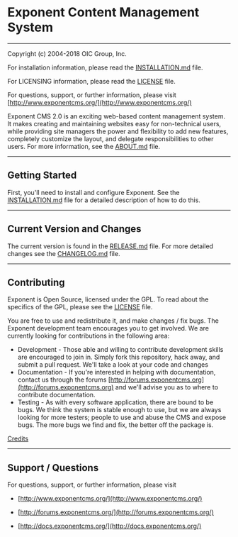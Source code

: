 # Exponent Content Management System

----------

Copyright (c) 2004-2018 OIC Group, Inc.

For installation information, please read the [INSTALLATION.md](INSTALLATION.md) file.

For LICENSING information, please read the [LICENSE](LICENSE) file.

For questions, support, or further information, please visit
[http://www.exponentcms.org/](http://www.exponentcms.org/)

Exponent CMS 2.0 is an exciting web-based content management system. It makes
creating and maintaining websites easy for non-technical users, while
providing site managers the power and flexibility to add new features,
completely customize the layout, and delegate responsibilities to other
users.  For more information, see the [ABOUT.md](ABOUT.md) file.

------------

## Getting Started

First, you'll need to install and configure Exponent. See the [INSTALLATION.md](INSTALLATION.md)
file for a detailed description of how to do this.

------------

## Current Version and Changes

The current version is found in the [RELEASE.md](RELEASE.md) file.
For more detailed changes see the [CHANGELOG.md](CHANGELOG.md) file.

------------

## Contributing

Exponent is Open Source, licensed under the GPL.  To read about the
specifics of the GPL, please see the [LICENSE](LICENSE) file.

You are free to use and redistribute it, and make changes / fix bugs. The
Exponent development team encourages you to get involved. We are currently
looking for contributions in the following area:

* Development - Those able and willing to contribute development skills are 
encouraged to join in.  Simply fork this repository, hack away, and submit a pull 
request. We'll take a look at your code and changes
* Documentation - If you're interested in helping with documentation, 
contact us through the forums [http://forums.exponentcms.org](http://forums.exponentcms.org) and we'll advise you
as to where to contribute documentation.
* Testing - As with every software application, there are bound to be
bugs. We think the system is stable enough to use, but we are always
looking for more testers; people to use and abuse the CMS and expose bugs.
The more bugs we find and fix, the better off the package is.

[Credits](CREDITS.md)

-------------------

## Support / Questions
For questions, support, or further information, please visit

* [http://www.exponentcms.org/](http://www.exponentcms.org/)

* [http://forums.exponentcms.org/](http://forums.exponentcms.org/)

* [http://docs.exponentcms.org/](http://docs.exponentcms.org/)

